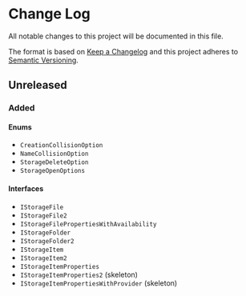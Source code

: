 ﻿# Change Log
All notable changes to this project will be documented in this file.

The format is based on [Keep a Changelog](http://keepachangelog.com/)
and this project adheres to [Semantic Versioning](http://semver.org/).

## Unreleased
### Added
#### Enums
- `CreationCollisionOption`
- `NameCollisionOption`
- `StorageDeleteOption`
- `StorageOpenOptions`
#### Interfaces
- `IStorageFile`
- `IStorageFile2`
- `IStorageFilePropertiesWithAvailability`
- `IStorageFolder`
- `IStorageFolder2`
- `IStorageItem`
- `IStorageItem2`
- `IStorageItemProperties`
- `IStorageItemProperties2` (skeleton)
- `IStorageItemPropertiesWithProvider` (skeleton)
